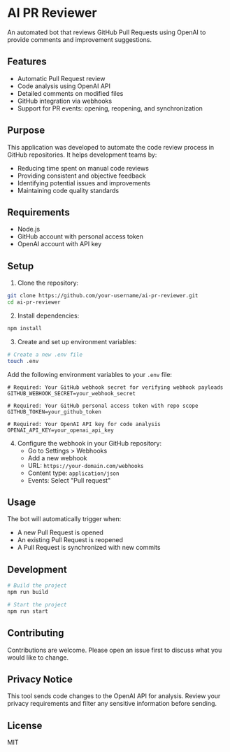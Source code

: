 # AI PR Reviewer

An automated bot that reviews GitHub Pull Requests using OpenAI to provide comments and improvement suggestions.

## Features

- Automatic Pull Request review
- Code analysis using OpenAI API
- Detailed comments on modified files
- GitHub integration via webhooks
- Support for PR events: opening, reopening, and synchronization

## Purpose

This application was developed to automate the code review process in GitHub repositories. It helps development teams by:

- Reducing time spent on manual code reviews
- Providing consistent and objective feedback
- Identifying potential issues and improvements
- Maintaining code quality standards

## Requirements

- Node.js
- GitHub account with personal access token
- OpenAI account with API key

## Setup

1. Clone the repository:
```bash
git clone https://github.com/your-username/ai-pr-reviewer.git
cd ai-pr-reviewer
```

2. Install dependencies:
```bash
npm install
```

3. Create and set up environment variables:
```bash
# Create a new .env file
touch .env
```

Add the following environment variables to your `.env` file:
```
# Required: Your GitHub webhook secret for verifying webhook payloads
GITHUB_WEBHOOK_SECRET=your_webhook_secret

# Required: Your GitHub personal access token with repo scope
GITHUB_TOKEN=your_github_token

# Required: Your OpenAI API key for code analysis
OPENAI_API_KEY=your_openai_api_key
```

4. Configure the webhook in your GitHub repository:
   - Go to Settings > Webhooks
   - Add a new webhook
   - URL: `https://your-domain.com/webhooks`
   - Content type: `application/json`
   - Events: Select "Pull request"

## Usage

The bot will automatically trigger when:
- A new Pull Request is opened
- An existing Pull Request is reopened
- A Pull Request is synchronized with new commits

## Development

```bash
# Build the project
npm run build

# Start the project
npm run start
```

## Contributing

Contributions are welcome. Please open an issue first to discuss what you would like to change.

## Privacy Notice

This tool sends code changes to the OpenAI API for analysis. Review your privacy requirements and filter any sensitive information before sending.

## License

MIT 